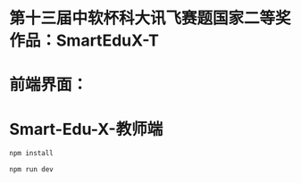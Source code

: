 # 第十三届中软杯科大讯飞赛题国家二等奖作品：SmartEduX-T
# 前端界面：
# Smart-Edu-X-教师端

```sh
npm install
```

```sh
npm run dev
```
